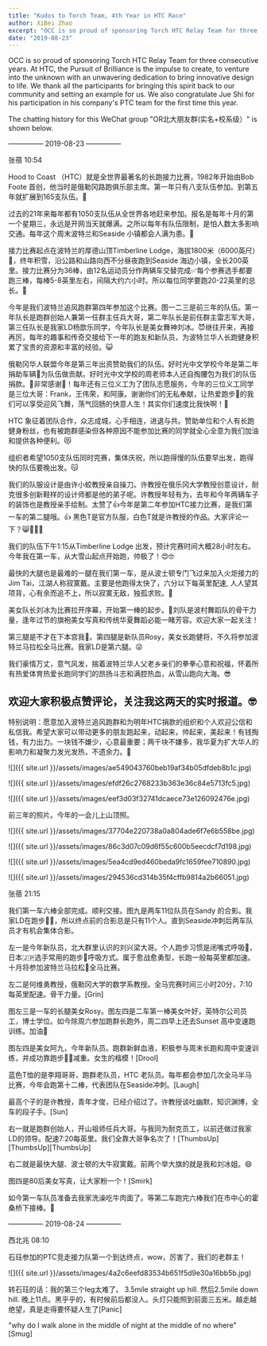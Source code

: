```yaml
---
title: "Kudos to Torch Team, 4th Year in HTC Race"
author: XiBei Zhao
excerpt: "OCC is so proud of sponsoring Torch HTC Relay Team for three consecutive years. At HTC, the Pursuit of Brilliance is the impulse to create, to venture into the unknown with an unwavering dedication to bring innovative design to life. We thank all the participants for bringing this spirit back to our community and setting an example for us. We also congratulate Jue Shi for his participation in his company's PTC team for the first time this year."
date: "2019-08-23"
---
```


OCC is so proud of sponsoring Torch HTC Relay Team for three consecutive years. At HTC, the Pursuit of Brilliance is the impulse to create, to venture into the unknown with an unwavering dedication to bring innovative design to life. We thank all the participants for bringing this spirit back to our community and setting an example for us. We also congratulate Jue Shi for his participation in his company's PTC team for the first time this year.

The chatting history for this WeChat group "OR北大朋友群(实名+校系级）" is shown below.

—————  2019-08-23  —————

张蓓  10:54

Hood to Coast （HTC）就是全世界最著名的长跑接力比赛，1982年开始由Bob Foote 首创，他当时是俄勒冈路跑俱乐部主席。第一年只有八支队伍参加。到第五年就扩展到165支队伍。🤗

过去的21年来每年都有1050支队伍从全世界各地赶来参加。报名是每年十月的第一个星期三，永远是开网当天就爆满。之所以每年有队伍限制，是怕人数太多影响交通。每年这个周末波特兰和Seaside 小镇都会人满为患。🤯

接力比赛起点在波特兰的厚德山顶Timberline Lodge，海拔1800米（6000英尺）🗻，终年积雪，沿公路和山路向西不分昼夜跑到Seaside 海边小镇，全长200英里。接力比赛分为36棒，由12名运动员分作两辆车交替完成✅每个参赛选手都要跑三棒，每棒5-8英里左右，间隔大约六小时。所以每位同学要跑20-22英里的总长。🤠

今年是我们波特兰追风跑群第四年参加这个比赛。图一二三是前三年的队伍。第一年队长是跑群创始人兼第一任群主任兵大哥，第二年队长是前任群主雷志军大哥，第三任队长是我家LD杨歆乐同学，今年队长是美女舞神刘冰。😈继往开来，再接再厉，每年的趣事和传奇交接给下一年的跑友和新队员，为波特兰华人长跑健身积累了宝贵的资源和丰富的经验。😺

俄勒冈华人联盟今年是第三年出资赞助我们的队伍。好时光中文学校今年是第二年捐助车辆🚗为队伍做贡献。好时光中文学校的周老师本人还自掏腰包为我们的队伍捐款。🤑非常感谢🙏！每年还有三位义工为了团队志愿服务，今年的三位义工同学是三位大哥：Frank，王伟荣，和阿康。谢谢你们的无私奉献，让热爱跑步🏃的我们可以享受迎风飞舞，荡气回肠的快意人生！其实你们速度比我快啊！🤭

HTC 象征着团队合作，众志成城，心手相连，进退与共。赞助单位和个人有长跑健身粉丝，也有被跑群感染但各种原因不能参加比赛的同学就全心全意为我们加油和提供各种便利。😻

组织者希望1050支队伍同时完赛，集体庆祝，所以跑得慢的队伍要早出发，跑得快的队伍要晚出发。😽

我们的队服设计是由许小蛟教授亲自操刀。许教授在俄乐冈大学教授创意设计，耐克很多创新鞋样的设计师都是他的弟子呢。许教授年轻有为，去年和今年两辆车子的装饰也是教授亲手绘制。太赞了👍今年是第二年参加HTC接力比赛，是我们第一车的第二腿哦。👍 黑色T是官方队服，白色T就是许教授的作品。大家评论一下？😸👨🏻‍🎓

我们的队伍下午1:15从Timberline Lodge 出发，预计完赛时间大概28小时左右。今年我在第一车，从大雪山起点开始跑，帅极了！😍🤓

最快的大腿也是最难的一腿在我们第一车，是从波士顿专门飞过来加入火炬接力的Jim Tai，江湖人称寂寞戴。主要是他跑得太快了，六分以下每英里配速, 人人望其项背，心有余而追不上，所以寂寞无敌，独孤求败。🤩

美女队长刘冰为比赛拉开序幕，开始第一棒的起步。🥰刘队是波村舞蹈队的骨干力量，逢年过节的旗袍美女写真和传统华夏舞蹈必能一睹芳容。欢迎大家一起关注！

第三腿是不才在下本宫我🤪。第四腿是新队员Rosy，美女长跑健将，不久将参加波特兰马拉松全马比赛。我家LD是第六腿。😜

我们豪情万丈，意气风发，揣着波特兰华人父老乡亲们的拳拳心意和祝福，怀着所有热爱体育热爱长跑同学们的昂扬斗志和满腔热血，从雪山跑向大海。😎

## 欢迎大家积极点赞评论，关注我这两天的实时报道。🤓

特别说明：愿意加入波特兰追风跑群和为明年HTC捐款的组织和个人欢迎公信和私信我。希望大家可以带动更多的朋友跑起来，动起来，帅起来，美起来！有钱掏钱，有力出力。一块钱不嫌少，心意最重要；两千块不嫌多，我华夏为扩大华人的影响力和凝聚力发光发热，不遗余力。🥳

![]({{ site.url }}/assets/images/ae549043760beb19af34b05dfdeb8b1c.jpg)

![]({{ site.url }}/assets/images/efdf26c2768233b363e36c84e5713fc5.jpg)

![]({{ site.url }}/assets/images/eef3d03f32741dcaece73e126092476e.jpg)

前三年的照片。今年的一会儿上山顶照。

![]({{ site.url }}/assets/images/37704e220738a0a804ade6f7e6b558be.jpg)

![]({{ site.url }}/assets/images/86c3d07c09d6f55c600b5eecdcf7d198.jpg)

![]({{ site.url }}/assets/images/5ea4cd9ed460beda9fc1659fee710890.jpg)

![]({{ site.url }}/assets/images/294536cd314b35f4cffb9814a2b66051.jpg)

张蓓  21:15

我们第一车六棒全部完成。顺利交接。图九是两车11位队员在Sandy 的合影。我家LD在跑步🏃‍♀️，所以终点前的合影总是只有11个人。直到Seaside冲刺后两车队员才有机会集体合影。

左一是今年新队员，北大群里认识的刘兴梁大哥。个人跑步习惯是闭嘴式呼吸👃，日本🇯🇵选手常用的跑步🏃呼吸方式。属于愈战愈勇型，长跑一般每英里都加速。十月将参加波特兰马拉松🏃全马比赛。

左二是何维勇教授，俄勒冈大学的数学系教授。全马完赛时间三小时20分，7:10每英里配速。骨干力量。[Grin]

图左三是一车的长腿美女Rosy。图左四是二车第一棒美女叶好，英特尔公司员工，博士学位。如今除周六参加跑群长跑外，周二四早上还去Sunset 高中变速跑训练。加油💪

图左四是美女阿九，今年新队员。跑群新鲜血液，积极参与周末长跑和周中变速训练，并成功靠跑步🏃‍♀️减重。女生的楷模！[Drool]

蓝色T恤的是李翔哥哥，跑群老队员，HTC 老队员。每年都会参加几次全马半马比赛，今年会跑第十二棒，代表团队在Seaside冲刺。[Laugh]

最高个子的是许教授，青年才俊，已经介绍过了。许教授谈吐幽默，知识渊博，全车的段子手。[Sun]

右一就是跑群创始人，开山祖师任兵大哥。与我同为耐克员工，以前还做过我家LD的领导。配速7:20每英里。我们全靠大哥争名次了！[ThumbsUp][ThumbsUp][ThumbsUp]

右二就是最快大腿、波士顿的大牛寂寞戴。前两个举大旗的就是我和刘冰姐。😄

图四是80后美女写真，让大家粉一个！[Smirk]

如今第一车队员准备去我家洗澡吃牛肉面了。等第二车跑完六棒我们在市中心的霍桑桥下接棒。👻

—————  2019-08-24  —————

西北兆  08:10

石珏参加的PTC竞走接力队第一个到达终点，wow，厉害了，我们的老群主！

![]({{ site.url }}/assets/images/4a2c6eefd83534b651f5d9e30a16bb5b.jpg)

转石珏的话：我的第三个leg太难了。 3.5mile straight  up hill. 然后2.5mile down hill. 晚上11点。黑乎乎的，有时候前后都没人。头灯只能照到前面三五米。越走越绝望，真是走得要怀疑人生了[Panic]

"why do I walk alone in the middle of night at the middle of no where"[Smug]
